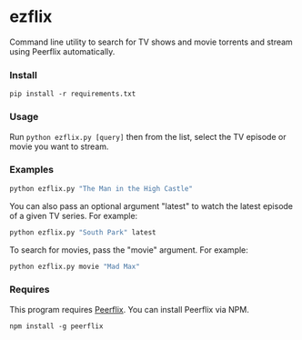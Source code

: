 # ezflix

Command line utility to search for TV shows and movie torrents and stream using Peerflix automatically.

### Install 

```
pip install -r requirements.txt
```

### Usage

Run ```python ezflix.py [query]``` then from the list, select the TV episode or movie you want to stream. 

### Examples

```bash
python ezflix.py "The Man in the High Castle"
```

You can also pass an optional argument "latest" to watch the latest episode of a given TV series. For example:

```bash
python ezflix.py "South Park" latest
```

To search for movies, pass the "movie" argument. For example:

```bash
python ezflix.py movie "Mad Max"
```

### Requires

This program requires [Peerflix](https://github.com/mafintosh/peerflix). You can install Peerflix via NPM.

```
npm install -g peerflix
```
